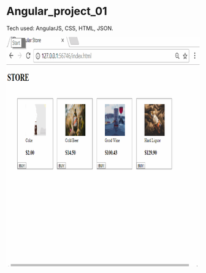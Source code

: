 # Angular_project_01

Tech used: AngularJS, CSS, HTML, JSON.

<img src="./Angular.gif" width="800" height="600" />
